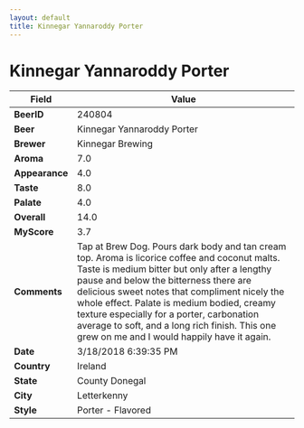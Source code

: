 ```yaml
---
layout: default
title: Kinnegar Yannaroddy Porter
---
```


# Kinnegar Yannaroddy Porter

| Field         | Value     |
|---------------|-----------|
| **BeerID** | 240804 |
| **Beer** | Kinnegar Yannaroddy Porter |
| **Brewer** | Kinnegar Brewing |
| **Aroma** | 7.0 |
| **Appearance** | 4.0 |
| **Taste** | 8.0 |
| **Palate** | 4.0 |
| **Overall** | 14.0 |
| **MyScore** | 3.7 |
| **Comments** | Tap at Brew Dog. Pours dark body and tan cream top. Aroma is licorice coffee and coconut malts. Taste is medium bitter but only after a lengthy pause and below the bitterness there are delicious sweet notes that compliment nicely the whole effect. Palate is medium bodied, creamy texture especially for a porter, carbonation average to soft, and a long rich finish. This one grew on me and I would happily have it again. |
| **Date** | 3/18/2018 6:39:35 PM |
| **Country** | Ireland |
| **State** | County Donegal |
| **City** | Letterkenny |
| **Style** | Porter - Flavored |
